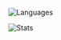 ![Languages](https://github-readme-stats.vercel.app/api/top-langs/?username=itzsimpleboii8282&theme=calm&layout=compact)


![Stats](https://github-readme-stats.vercel.app/api?username=itzsimpleboii8282&theme=calm&layout=compact&count_private=true)
